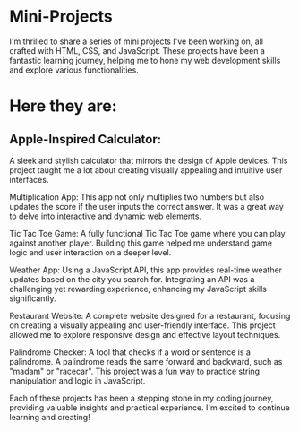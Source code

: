 # Mini-Projects

<p>I'm thrilled to share a series of mini projects I've been working on, all crafted with HTML, CSS, and JavaScript. These projects have been a fantastic learning journey, helping me to hone my web development skills and explore various functionalities.</p>

<h1>Here they are:</h1>

<h2>Apple-Inspired Calculator:</h2><p> A sleek and stylish calculator that mirrors the design of Apple devices. This project taught me a lot about creating visually appealing and intuitive user interfaces.<p>

Multiplication App: This app not only multiplies two numbers but also updates the score if the user inputs the correct answer. It was a great way to delve into interactive and dynamic web elements.

Tic Tac Toe Game: A fully functional Tic Tac Toe game where you can play against another player. Building this game helped me understand game logic and user interaction on a deeper level.

Weather App: Using a JavaScript API, this app provides real-time weather updates based on the city you search for. Integrating an API was a challenging yet rewarding experience, enhancing my JavaScript skills significantly.

Restaurant Website: A complete website designed for a restaurant, focusing on creating a visually appealing and user-friendly interface. This project allowed me to explore responsive design and effective layout techniques.

Palindrome Checker: A tool that checks if a word or sentence is a palindrome. A palindrome reads the same forward and backward, such as "madam" or "racecar". This project was a fun way to practice string manipulation and logic in JavaScript.

Each of these projects has been a stepping stone in my coding journey, providing valuable insights and practical experience. I'm excited to continue learning and creating!
